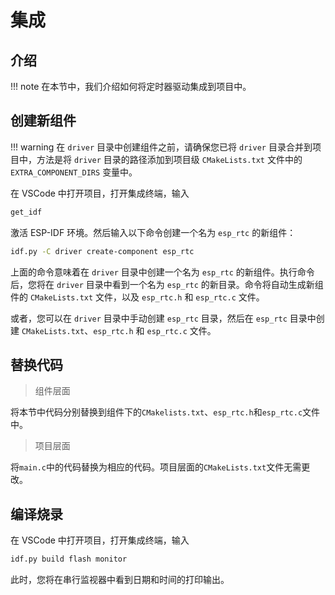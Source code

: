 # 集成

## 介绍

!!! note
    在本节中，我们介绍如何将定时器驱动集成到项目中。

## 创建新组件

!!! warning
    在 `driver` 目录中创建组件之前，请确保您已将 `driver` 目录合并到项目中，方法是将 `driver` 目录的路径添加到项目级 `CMakeLists.txt` 文件中的 `EXTRA_COMPONENT_DIRS` 变量中。

在 VSCode 中打开项目，打开集成终端，输入

```bash
get_idf 
```

激活 ESP-IDF 环境。然后输入以下命令创建一个名为 `esp_rtc` 的新组件：

```bash
idf.py -C driver create-component esp_rtc
```

上面的命令意味着在 `driver` 目录中创建一个名为 `esp_rtc` 的新组件。执行命令后，您将在 `driver` 目录中看到一个名为 `esp_rtc` 的新目录。命令将自动生成新组件的 `CMakeLists.txt` 文件，以及 `esp_rtc.h` 和 `esp_rtc.c` 文件。

或者，您可以在 `driver` 目录中手动创建 `esp_rtc` 目录，然后在 `esp_rtc` 目录中创建 `CMakeLists.txt`、`esp_rtc.h` 和 `esp_rtc.c` 文件。

## 替换代码

> 组件层面

将本节中代码分别替换到组件下的`CMakelists.txt`、`esp_rtc.h`和`esp_rtc.c`文件中。

> 项目层面

将`main.c`中的代码替换为相应的代码。项目层面的`CMakeLists.txt`文件无需更改。

## 编译烧录

在 VSCode 中打开项目，打开集成终端，输入

```bash
idf.py build flash monitor
```
此时，您将在串行监视器中看到日期和时间的打印输出。
